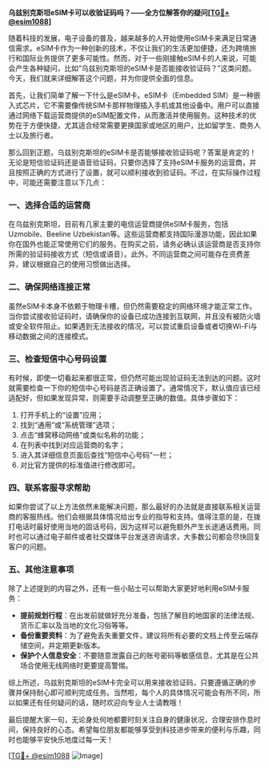 **乌兹别克斯坦eSIM卡可以收验证码吗？——全方位解答你的疑问[[TG💪+ @esim1088](https://t.me/s/esim1088)]**

随着科技的发展，电子设备的普及，越来越多的人开始使用eSIM卡来满足日常通信需求。eSIM卡作为一种创新的技术，不仅让我们的生活更加便捷，还为跨境旅行和国际业务提供了更多可能性。然而，对于一些刚接触eSIM卡的人来说，可能会产生各种疑问，比如“乌兹别克斯坦的eSIM卡是否能接收验证码？”这类问题。今天，我们就来详细解答这个问题，并为你提供全面的信息。

首先，让我们简单了解一下什么是eSIM卡。eSIM卡（Embedded SIM）是一种嵌入式芯片，它不需要像传统SIM卡那样物理插入手机或其他设备中。用户可以直接通过网络下载运营商提供的eSIM配置文件，从而激活并使用服务。这种技术的优势在于方便快捷，尤其适合经常需要更换国家或地区的用户，比如留学生、商务人士以及旅行者。

那么回到正题，乌兹别克斯坦的eSIM卡是否能够接收验证码呢？答案是肯定的！无论是短信验证码还是语音验证码，只要你选择了支持eSIM卡服务的运营商，并且按照正确的方式进行了设置，就可以顺利接收到验证码。不过，在实际操作过程中，可能还需要注意以下几点：

### 一、选择合适的运营商

在乌兹别克斯坦，目前有几家主要的电信运营商提供eSIM卡服务，包括Uzmobile、Beeline Uzbekistan等。这些运营商都支持国际漫游功能，因此如果你在国外也能正常使用它们的服务。在购买之前，请务必确认该运营商是否支持你所需的验证码接收方式（短信或语音）。此外，不同运营商之间可能存在资费差异，建议根据自己的使用习惯做出选择。

### 二、确保网络连接正常

虽然eSIM卡本身不依赖于物理卡槽，但仍然需要稳定的网络环境才能正常工作。当你尝试接收验证码时，请确保你的设备已成功连接到互联网，并且没有被防火墙或安全软件阻止。如果遇到无法接收的情况，可以尝试重启设备或者切换Wi-Fi与移动数据之间的连接模式。

### 三、检查短信中心号码设置

有时候，即使一切看起来都很正常，但仍然可能出现验证码无法到达的问题。这时就需要检查一下你的短信中心号码是否正确设置了。通常情况下，默认值应该已经适配好，但如果发现异常，则需要手动调整至正确的数值。具体步骤如下：
1. 打开手机上的“设置”应用；
2. 找到“通用”或“系统管理”选项；
3. 点击“蜂窝移动网络”或类似名称的功能；
4. 在列表中找到对应运营商的名字；
5. 进入其详细信息页面后查找“短信中心号码”一栏；
6. 对比官方提供的标准值进行修改即可。

### 四、联系客服寻求帮助

如果你尝试了以上方法依然未能解决问题，那么最好的办法就是直接联系相关运营商的客服热线。他们会根据具体情况给出专业的指导和支持。值得注意的是，在拨打电话时最好使用当地的固话号码，因为这样可以避免额外产生长途通话费用。同时也可以通过电子邮件或者社交媒体平台发送咨询请求，大多数公司都会尽快回复客户的问题。

### 五、其他注意事项

除了上述提到的内容之外，还有一些小贴士可以帮助大家更好地利用eSIM卡服务：
- **提前规划行程**：在出发前就做好充分准备，包括了解目的地国家的法律法规、货币汇率以及当地的文化习俗等等。
- **备份重要资料**：为了避免丢失重要文件，建议将所有必要的文档上传至云端存储空间，并定期更新版本。
- **保护个人信息安全**：不要随意泄露自己的账号密码等敏感信息，尤其是在公共场合使用无线网络时更要提高警惕。

综上所述，乌兹别克斯坦的eSIM卡完全可以用来接收验证码，只要遵循正确的步骤并保持耐心即可顺利完成任务。当然啦，每个人的具体情况可能会有所不同，所以如果还有任何疑问的话，随时欢迎向专业人士请教哦！

最后提醒大家一句，无论身处何地都要时刻关注自身的健康状况，合理安排作息时间，保持良好的心态。希望每位朋友都能够享受到科技进步带来的便利与乐趣，同时也能够平安快乐地度过每一天！

[[TG💪+ @esim1088](https://t.me/s/esim1088) ![Image](https://i.postimg.cc/4NQfJmqS/Snipaste-2025-05-13-00-14-12.png)]